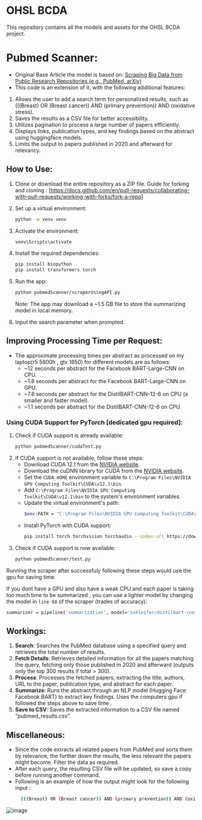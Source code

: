 # OHSL BCDA

This repository contains all the models and assets for the OHSL BCDA project.

# Pubmed Scanner:

- Original Base Article the model is based on: [Scraping Big Data from Public Research Repositories (e.g., PubMed, arXiv)](https://medium.com/@kliang933/scraping-big-data-from-public-research-repositories-e-g-pubmed-arxiv-2-488666f6f29b)
- This code is an extension of it, with the following additional features:

1. Allows the user to add a search term for personalized results, such as (((Breast) OR (Breast cancer)) AND (primary prevention)) AND (oxidative stress).
2. Saves the results as a CSV file for better accessibility.
3. Utilizes pagination to process a large number of papers efficiently.
4. Displays links, publication types, and key findings based on the abstract using huggingface models.
5. Limits the output to papers published in 2020 and afterward for relevancy.

## How to Use:

1. Clone or download the entire repository as a ZIP file. Guide for forking and cloning : [https://docs.github.com/en/pull-requests/collaborating-with-pull-requests/working-with-forks/fork-a-repo]
2. Set up a virtual environment:
    ```bash
    python -m venv venv
    ```
3. Activate the environment:
    ```bash
    venv\Scripts\activate
    ```
4. Install the required dependencies:
    ```bash
    pip install biopython
    pip install transformers torch
    ```
5. Run the app:
    ```bash
    python pubmedScanner/scraperUsingAPI.py
    ```
    Note: The app may download a ~1.5 GB file to store the summarizing model in local memory.

6. Input the search parameter when prompted.

## Improving Processing Time per Request:

- The approximate processing times per abstract as processed on my laptop(r5 5600h , gtx 1650) for different models  are as follows:
    - ~12 seconds per abstract for the Facebook BART-Large-CNN on CPU.
    - ~1.8 seconds per abstract for the Facebook BART-Large-CNN on GPU.
    - ~7.8 seconds per abstract for the DistilBART-CNN-12-6 on CPU (a smaller and faster model).
    - ~1.1 seconds per abstract for the DistilBART-CNN-12-6 on CPU.

### Using CUDA Support for PyTorch [dedicated gpu required]:

1. Check if CUDA support is already available:
    ```bash
    python pubmedScanner/cudaTest.py
    ```
2. If CUDA support is not available, follow these steps:
    - Download CUDA 12.1 from the [NVIDIA website](https://developer.nvidia.com/cuda-12-1-0-download-archive).
    - Download the cuDNN library for CUDA from the [NVIDIA website](https://developer.nvidia.com/cudnn).
    - Set the `CUDA_HOME` environment variable to `C:\Program Files\NVIDIA GPU Computing Toolkit\CUDA\v12.1\bin`.
    - Add `C:\Program Files\NVIDIA GPU Computing Toolkit\CUDA\v12.1\bin` to the system's environment variables.
    - Update the virtual environment's path:
        ```bash
        $env:PATH = "C:\Program Files\NVIDIA GPU Computing Toolkit\CUDA\v12.1\bin;$env:PATH"
        ```
    - Install PyTorch with CUDA support:
        ```bash
        pip install torch torchvision torchaudio --index-url https://download.pytorch.org/whl/cu121
        ```
3. Check if CUDA support is now available:
    ```bash
    python pubmedScanner/test.py
    ```
Running the scraper after successfuly following these steps would use the gpu for saving time.

If you dont have a GPU and also have a weak CPU and each paper is taking too much time to be summarized , you can use a lighter model by changing the model in `line 68` of the scraper (trades of accuracy):
```bash
summarizer = pipeline('summarization', model='sshleifer/distilbart-cnn-12-6', device=0 if torch.cuda.is_available() else -1)
```

## Workings:

1. **Search**: Searches the PubMed database using a specified query and retrieves the total number of results.
2. **Fetch Details**: Retrieves detailed information for all the papers matching the query, fetching only those published in 2020 and afterward (outputs only the top 300 results if total > 300).
3. **Process**: Processes the fetched papers, extracting the title, authors, URL to the paper, publication type, and abstract for each paper.
4. **Summarize**: Runs the abstract through an NLP model (Hugging Face: Facebook BART) to extract key findings. Uses the computers gpu if followed the steps above to save time .
5. **Save to CSV**: Saves the extracted information to a CSV file named "pubmed_results.csv".

## Miscellaneous:

- Since the code extracts all related papers from PubMed and sorts them by relevance, the further down the results, the less relevant the papers might become. Filter the data as required.
- After each query, the resulting CSV file will be updated, so save a copy before running another command.
- Following is an example of how the output might look for the following input :
   ```bash
     (((Breast) OR (Breast cancer)) AND (primary prevention)) AND (oxidative stress) 
   ```
![image](https://github.com/Yash-29-10-2003/ohslBCDA/assets/89728102/80797f8f-bbad-4a46-a3e1-e144189c07ba)

